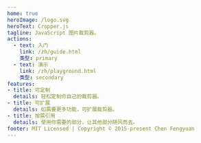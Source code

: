 ```yaml
---
home: true
heroImage: /logo.svg
heroText: Cropper.js
tagline: JavaScript 图片裁剪器。
actions:
  - text: 入门
    link: /zh/guide.html
    类型: primary
  - text: 演示
    link: /zh/playground.html
    类型: secondary
features:
- title: 可定制
  details: 轻松定制你自己的裁剪器。
- title: 可扩展
  details: 如需要更多功能，可扩展裁剪器。
- title: 按需引用
  details: 使用你需要的部分，让其他部分随风而去。
footer: MIT Licensed | Copyright © 2015-present Chen Fengyuan
---
```

